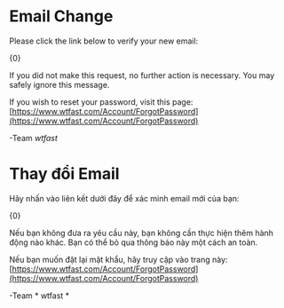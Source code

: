 # Email Change

Please click the link below to verify your new email:

{0}

If you did not make this request, no further action is necessary. You may safely ignore this message. 

If you wish to reset your password, visit this page: [https://www.wtfast.com/Account/ForgotPassword](https://www.wtfast.com/Account/ForgotPassword)

-Team *wtfast*

# Thay đổi Email

Hãy nhấn vào liên kết dưới đây để xác minh email mới của bạn:

{0}

Nếu bạn không đưa ra yêu cầu này, bạn không cần thực hiện thêm hành động nào khác. Bạn có thể bỏ qua thông báo này một cách an toàn.

Nếu bạn muốn đặt lại mật khẩu, hãy truy cập vào trang này: [https://www.wtfast.com/Account/ForgotPassword](https://www.wtfast.com/Account/ForgotPassword)

-Team * wtfast *